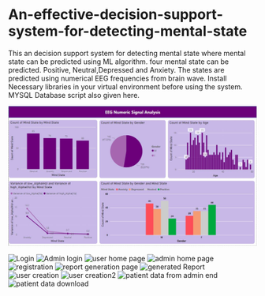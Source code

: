 # An-effective-decision-support-system-for-detecting-mental-state
This an decision support system for detecting mental state where mental state can be predicted using ML algorithm. four mental state can be predicted. Positive, Neutral,Depressed and Anxiety. The states are predicted using numerical EEG frequencies from brain wave. 
Install Necessary libraries in your virtual environment before using the system. MYSQL Database script also given here.

<img src="https://github.com/sobhanifahim/power-bi-simple-dashboad/blob/main/eeg%20data.JPG" alt="Alt text" title="dash board of data visualization">


![Login](https://github.com/sobhanifahim/An-effective-decision-support-system-for-detecting-mental-state/assets/57230287/2a626246-db44-4700-8b0f-1f8648a5face)
![Admin login](https://github.com/sobhanifahim/An-effective-decision-support-system-for-detecting-mental-state/assets/57230287/6859d172-5032-4500-9a2a-347e5abdfe1b)
![user home page](https://github.com/sobhanifahim/An-effective-decision-support-system-for-detecting-mental-state/assets/57230287/266ebb5d-115f-4db1-b230-f70cb5ce16d6)
![admin home page](https://github.com/sobhanifahim/An-effective-decision-support-system-for-detecting-mental-state/assets/57230287/73e4922e-f87b-4130-a94d-47af4bb026ba)
![registration](https://github.com/sobhanifahim/An-effective-decision-support-system-for-detecting-mental-state/assets/57230287/86d1e953-3f95-4cc9-86db-e78c52b807ba)
![report generation page](https://github.com/sobhanifahim/An-effective-decision-support-system-for-detecting-mental-state/assets/57230287/055b1f08-99f5-49fa-885c-f50fe8978c45)
![generated Report](https://github.com/sobhanifahim/An-effective-decision-support-system-for-detecting-mental-state/assets/57230287/ee3cc422-39d5-4c12-91ed-2a73292558ce)
![user creation](https://github.com/sobhanifahim/An-effective-decision-support-system-for-detecting-mental-state/assets/57230287/a6f40400-b7b5-44ff-afab-04e2668df69c)
![user creation2](https://github.com/sobhanifahim/An-effective-decision-support-system-for-detecting-mental-state/assets/57230287/2daa7a0d-ac78-40a2-9a32-db001b429ed9)
![patient data from admin end](https://github.com/sobhanifahim/An-effective-decision-support-system-for-detecting-mental-state/assets/57230287/4a03b569-2c9e-4b20-81a8-9626e4d3bed7)
![patient data download](https://github.com/sobhanifahim/An-effective-decision-support-system-for-detecting-mental-state/assets/57230287/8c815845-cde1-4f55-9c40-eafb410837aa)
